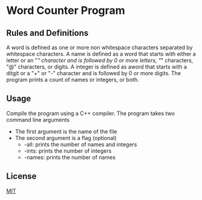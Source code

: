 # Word Counter Program

## Rules and Definitions
A word is defined as one or more non whitespace characters separated by whitespace characters. 
A name is defined as a word that starts with either a letter or an "_" character and is followed by 0 or more letters, "_" characters, "@" characters, or digits.
A integer is defined as aword that starts with a ditgit or a "+" or "-" character and is followed by 0 or more digits. 
The program prints a count of names or integers, or both.

## Usage

Compile the program using a C++ compiler.
The program takes two command line arguments
* The first argument is the name of the file
* The second argument is a flag (optional)
  * -all: prints the number of names and integers
  * -ints: prints the number of integers
  * -names: prints the number of names

## License
[MIT](https://choosealicense.com/licenses/mit/)
